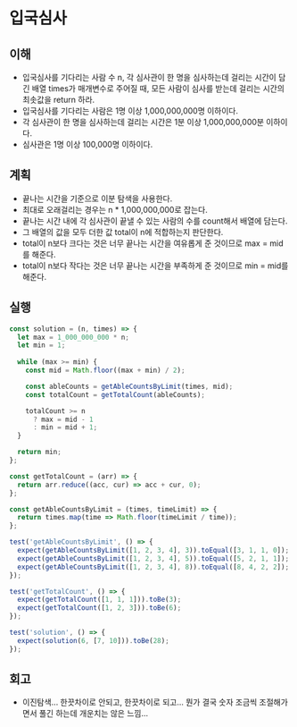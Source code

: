 # 입국심사

## 이해

- 입국심사를 기다리는 사람 수 n, 각 심사관이 한 명을 심사하는데 걸리는 시간이 담긴 배열 times가 매개변수로 주어질 때, 모든 사람이 심사를 받는데 걸리는 시간의 최솟값을 return 하라.
- 입국심사를 기다리는 사람은 1명 이상 1,000,000,000명 이하이다.
- 각 심사관이 한 명을 심사하는데 걸리는 시간은 1분 이상 1,000,000,000분 이하이다.
- 심사관은 1명 이상 100,000명 이하이다.

## 계획

- 끝나는 시간을 기준으로 이분 탐색을 사용한다.
- 최대로 오래걸리는 경우는 n * 1,000,000,000로 잡는다.
- 끝나는 시간 내에 각 심사관이 끝낼 수 있는 사람의 수를 count해서 배열에 담는다.
- 그 배열의 값을 모두 더한 값 total이 n에 적합하는지 판단한다.
- total이 n보다 크다는 것은 너무 끝나는 시간을 여유롭게 준 것이므로 max = mid를 해준다.
- total이 n보다 작다는 것은 너무 끝나는 시간을 부족하게 준 것이므로 min = mid를 해준다.

## 실행

```js
const solution = (n, times) => {
  let max = 1_000_000_000 * n;
  let min = 1;
  
  while (max >= min) {
    const mid = Math.floor((max + min) / 2);

    const ableCounts = getAbleCountsByLimit(times, mid);
    const totalCount = getTotalCount(ableCounts);

    totalCount >= n
      ? max = mid - 1
      : min = mid + 1;
  }

  return min;
};

const getTotalCount = (arr) => {
  return arr.reduce((acc, cur) => acc + cur, 0);
};

const getAbleCountsByLimit = (times, timeLimit) => {
  return times.map(time => Math.floor(timeLimit / time));
};

test('getAbleCountsByLimit', () => {
  expect(getAbleCountsByLimit([1, 2, 3, 4], 3)).toEqual([3, 1, 1, 0]);
  expect(getAbleCountsByLimit([1, 2, 3, 4], 5)).toEqual([5, 2, 1, 1]);
  expect(getAbleCountsByLimit([1, 2, 3, 4], 8)).toEqual([8, 4, 2, 2]);
});

test('getTotalCount', () => {
  expect(getTotalCount([1, 1, 1])).toBe(3);
  expect(getTotalCount([1, 2, 3])).toBe(6);
});

test('solution', () => {
  expect(solution(6, [7, 10])).toBe(28);
});
```

## 회고

- 이진탐색... 한끗차이로 안되고, 한끗차이로 되고... 뭔가 결국 숫자 조금씩 조절해가면서 풀긴 하는데 개운치는 않은 느낌...
